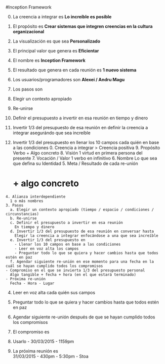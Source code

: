 #Inception Framework

0. La creencia a integrar es **Lo increíble es posible**

9. El propósito es **Crear sistemas que integren creencias en la cultura organizacional**
  
8. La visualización es que sea **Personalizado**
  
7. El principal valor que genera es **Eficientar**

6. El nombre es **Inception Framework**
  
5. El resultado que genera en cada reunión es **1 nuevo sistema**
  
4. Los usuarios/programadores son **Alexei / Andru Magu**
  
3. Los pasos son	
  1. Elegir un contexto apropiado
  2. Re-unirse
  3. Definir el presupuesto a invertir en esa reunión en tiempo y dinero
  4. Invertir 1/3 del presupuesto de esa reunión en definir la creencia a integrar asegurándo que sea increíble
  5. Invertir 1/3 del presupuesto en llenar los 10 campos cada quién en base a las condiciones 
    0. Creencia a integrar 
    > Creencia positiva
    9. Propósito
      Verbo + Algo concreto
    8. Visión
      1 virtud en primera persona del presente
    7. Vocación / Valor
      1 verbo en infinitivo
    6. Nombre
      Lo que sea que defina su Identidad
    5. Meta / Resultado de cada re-unión
      # + algo concreto
    4. Alianza interdependiente
      1 o más nombres
    3. Pasos
      a. Elegir un contexto apropiado (tiempo / espacio / condiciones / circunstancias)
      b. Re-unirse
      c. Definir el presupuesto a invertir en esa reunión
        En tiempo y dinero
      d. Invertir 1/3 del presupuesto de esa reunión en conversar hasta
        Elegir la creencia a integrar enfocándose a una que sea increíble
      e. Invertir 1/3 del presupuesto en 
        - Llenar los 10 campos en base a las condiciones
        - Leer en voz alta los campos
        - Preguntar todo lo que se quiera y hacer cambios hasta que todos estén en paz
      f. Agendar siguiente re-unión en ese momento para una fecha en la cuál se hayan cumplido todos los compromisos
    - Compromiso en el que se invierta 1/3 del presupuesto personal
      Algo tangible + fecha + hora (en el que estará terminado)
    - Próxima re-unión
      Fecha - Hora - Lugar

  4. Leer en voz alta cada quién sus campos
  
  5. Preguntar todo lo que se quiera y hacer cambios hasta que todos estén en paz
  
  6. Agendar siguiente re-unión después de que se hayan cumplido todos los compromisos

2. El compromiso es
3. Usarlo - 30/03/2015 - 1159pm

1. La próxima reunión es	
  31/03/2015 - 430pm - 5:30pm - Stoa
